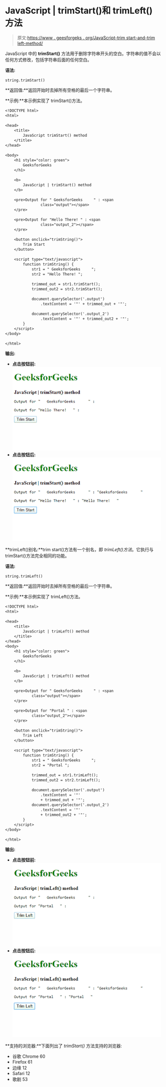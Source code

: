 # JavaScript | trimStart()和 trimLeft()方法

> 原文:[https://www . geesforgeks . org/JavaScript-trim start-and-trim left-method/](https://www.geeksforgeeks.org/javascript-trimstart-and-trimleft-method/)

JavaScript 中的 **trimStart()** 方法用于删除字符串开头的空白。字符串的值不会以任何方式修改，包括字符串后面的任何空白。

**语法:**

```
string.trimStart()
```

**返回值:**返回开始时去掉所有空格的最后一个字符串。

**示例:**本示例实现了 trimStart()方法。

```
<!DOCTYPE html>
<html>

<head>
    <title>
        JavaScript trimStart() method
    </title>
</head>

<body>
    <h1 style="color: green">
        GeeksforGeeks
    </h1>

    <b>
        JavaScript | trimStart() method
    </b>

    <pre>Output for " GeeksforGeeks     " : <span
                class="output"></span>
    </pre>

    <pre>Output for "Hello There! " : <span
                class="output_2"></span>
    </pre>

    <button onclick="trimString()">
        Trim Start
    </button>

    <script type="text/javascript">
        function trimString() {
            str1 = " GeeksforGeeks     ";
            str2 = "Hello There! ";

            trimmed_out = str1.trimStart();
            trimmed_out2 = str2.trimStart();

            document.querySelector('.output')
                .textContent = '"' + trimmed_out + '"';

            document.querySelector('.output_2')
                .textContent = '"' + trimmed_out2 + '"';
        }
    </script>
</body>

</html>
```

**输出:**

*   **点击按钮前:**
    ![trimstart-before](img/b8d9c0b7f080463b3366d55015bbfbc9.png)
*   **点击按钮后:**
    ![trimstart-after](img/f35e096201cb126b8d85e05df637753e.png)

**trimLeft()别名:**trim start()方法有一个别名，即 *trimLeft()方法*。它执行与 trimStart()方法完全相同的功能。

**语法:**

```
string.trimLeft()
```

**返回值:**返回开始时去掉所有空格的最后一个字符串。

**示例:**本示例实现了 trimLeft()方法。

```
<!DOCTYPE html>
<html>

<head>
    <title>
        JavaScript | trimLeft() method
    </title>
</head>
<body>
    <h1 style="color: green">
        GeeksforGeeks
    </h1>

    <b>
        JavaScript | trimLeft() method
    </b>

    <pre>Output for " GeeksforGeeks     " : <span
            class="output"></span>
    </pre>

    <pre>Output for "Portal " : <span
            class="output_2"></span>
    </pre>

    <button onclick="trimString()">
        Trim Left
    </button>

    <script type="text/javascript">
        function trimString() {
            str1 = " GeeksforGeeks     ";
            str2 = "Portal ";

            trimmed_out = str1.trimLeft();
            trimmed_out2 = str2.trimLeft();

            document.querySelector('.output')
                .textContent = '"'
                + trimmed_out + '"';
            document.querySelector('.output_2')
                .textContent = '"' 
                + trimmed_out2 + '"';
        }
    </script>
</body>

</html>
```

**输出:**

*   **点击按钮前:**
    ![trimleft-before](img/84d1ff5e648fbf889c56176ec18bd629.png)
*   **点击按钮后:**
    ![trimleft-after](img/3187bc5507a5975e2b95607461b6646d.png)

**支持的浏览器:**下面列出了 *trimStart()* 方法支持的浏览器:

*   谷歌 Chrome 60
*   Firefox 61
*   边缘 12
*   Safari 12
*   歌剧 53